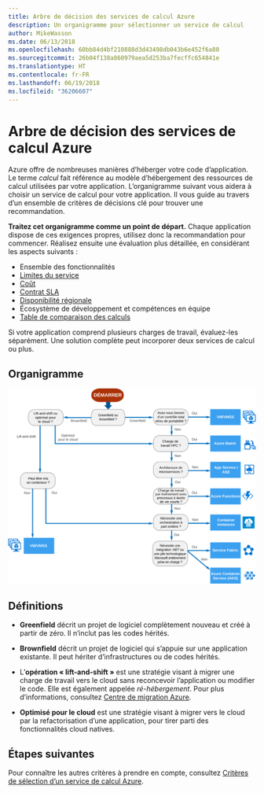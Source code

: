 ```yaml
---
title: Arbre de décision des services de calcul Azure
description: Un organigramme pour sélectionner un service de calcul
author: MikeWasson
ms.date: 06/13/2018
ms.openlocfilehash: 60bb84d4bf210888d3d43498db043b6e452f6a80
ms.sourcegitcommit: 26b04f138a860979aea5d253ba7fecffc654841e
ms.translationtype: HT
ms.contentlocale: fr-FR
ms.lasthandoff: 06/19/2018
ms.locfileid: "36206607"
---
```

# <a name="decision-tree-for-azure-compute-services"></a>Arbre de décision des services de calcul Azure

Azure offre de nombreuses manières d’héberger votre code d’application. Le terme *calcul* fait référence au modèle d’hébergement des ressources de calcul utilisées par votre application. L’organigramme suivant vous aidera à choisir un service de calcul pour votre application. Il vous guide au travers d’un ensemble de critères de décisions clé pour trouver une recommandation. 

**Traitez cet organigramme comme un point de départ.** Chaque application dispose de ces exigences propres, utilisez donc la recommandation pour commencer. Réalisez ensuite une évaluation plus détaillée, en considérant les aspects suivants :
 
- Ensemble des fonctionnalités
- [Limites du service](/azure/azure-subscription-service-limits)
- [Coût](https://azure.microsoft.com/pricing/)
- [Contrat SLA](https://azure.microsoft.com/support/legal/sla/)
- [Disponibilité régionale](https://azure.microsoft.com/global-infrastructure/services/)
- Écosystème de développement et compétences en équipe
- [Table de comparaison des calculs](./compute-comparison.md)

Si votre application comprend plusieurs charges de travail, évaluez-les séparément. Une solution complète peut incorporer deux services de calcul ou plus.

## <a name="flowchart"></a>Organigramme

![](../images/compute-decision-tree.svg)

## <a name="definitions"></a>Définitions

- **Greenfield** décrit un projet de logiciel complètement nouveau et créé à partir de zéro. Il n’inclut pas les codes hérités. 

- **Brownfield** décrit un projet de logiciel qui s’appuie sur une application existante. Il peut hériter d’infrastructures ou de codes hérités.

- L’**opération « lift-and-shift »** est une stratégie visant à migrer une charge de travail vers le cloud sans reconcevoir l’application ou modifier le code. Elle est également appelée *ré-hébergement*. Pour plus d’informations, consultez [Centre de migration Azure](https://azure.microsoft.com/migration/).

- **Optimisé pour le cloud** est une stratégie visant à migrer vers le cloud par la refactorisation d’une application, pour tirer parti des fonctionnalités cloud natives.

## <a name="next-steps"></a>Étapes suivantes

Pour connaître les autres critères à prendre en compte, consultez [Critères de sélection d’un service de calcul Azure](./compute-comparison.md).
